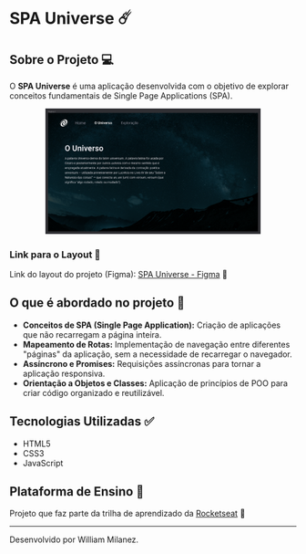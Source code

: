 # SPA Universe ☄️

## Sobre o Projeto 💻

O **SPA Universe** é uma aplicação desenvolvida com o objetivo de explorar conceitos fundamentais de Single Page Applications (SPA).

<div align="center">
  <img alt="Imagem do Projeto" src="./images/capa-do-projeto.png" width="75%">
</div>

### Link para o Layout 🎨

Link do layout do projeto (Figma):
[SPA Universe - Figma](https://www.figma.com/design/mK0DIkDa7FHxh0OQ5kefjh/%5BDesafios-Explorer%5D-SPA-Universe-(Copy)?node-id=104-48&p=f&t=esTbzJGl5O3MsQtQ-0) 🔗

## O que é abordado no projeto 📖

- **Conceitos de SPA (Single Page Application):** Criação de aplicações que não recarregam a página inteira.
- **Mapeamento de Rotas:** Implementação de navegação entre diferentes "páginas" da aplicação, sem a necessidade de recarregar o navegador.
- **Assíncrono e Promises:** Requisições assíncronas para tornar a aplicação responsiva.
- **Orientação a Objetos e Classes:** Aplicação de princípios de POO para criar código organizado e reutilizável.

## Tecnologias Utilizadas ✅

- HTML5
- CSS3
- JavaScript

## Plataforma de Ensino 🚀

Projeto que faz parte da trilha de aprendizado da [Rocketseat](https://www.rocketseat.com.br) 🔗

---

Desenvolvido por William Milanez.
